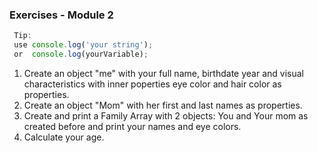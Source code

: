 ### Exercises - Module 2 ###

```javascript
 Tip: 
 use console.log('your string');
 or  console.log(yourVariable);
```

1. Create an object "me" with your full name, birthdate year and visual characteristics with inner poperties eye color and hair color as properties.
2. Create an object "Mom" with her first and last names as properties.
3. Create and print a Family Array with 2 objects: You and Your mom as created before and print your names and eye colors.
4. Calculate your age.
